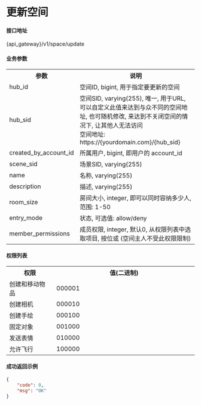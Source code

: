 # 更新空间

#### 接口地址

{api_gateway}/v1/space/update

#### 业务参数

<table width="100%">
    <tr>
      <th width="25%">参数</th>
      <th>说明</th>
    </tr>
    <tr>
      <td>hub_id</td>
      <td>空间ID, bigint, 用于指定要更新的空间</td>
    </tr>
    <tr>
      <td>hub_sid</td>
      <td>空间SID, varying(255), 唯一, 用于URL, 可以自定义此值来达到与众不同的空间地址, 也可随机修改, 来达到不关闭空间的情况下, 让其他人无法访问<br />空间地址: https://{yourdomain.com}/{hub_sid}</td>
    </tr>
    <tr>
      <td>created_by_account_id</td>
      <td>所属用户, bigint, 即用户的 account_id</td>
    </tr>
    <tr>
      <td>scene_sid</td>
      <td>场景SID, varying(255)</td>
    </tr>
    <tr>
      <td>name</td>
      <td>名称, varying(255)</td>
    </tr>
    <tr>
      <td>description</td>
      <td>描述, varying(255)</td>
    </tr>
    <tr>
      <td>room_size</td>
      <td>房间大小, integer, 即可以同时容纳多少人, 范围: 1-50</td>
    </tr>
    <tr>
      <td>entry_mode</td>
      <td>状态, 可选值: allow/deny</td>
    </tr>
    <tr>
      <td>member_permissions</td>
      <td>成员权限, integer, 默认0, 从权限列表中选取项目, 按位或 (空间主人不受此权限限制)</td>
    </tr>
</table>

#### 权限列表

<table width="100%">
    <tr>
      <th width="25%">权限</th>
      <th>值(二进制)</th>
    </tr>
    <tr>
      <td>创建和移动物品</td>
      <td>000001</td>
    </tr>
    <tr>
      <td>创建相机</td>
      <td>000010</td>
    </tr>
    <tr>
      <td>创建手绘</td>
      <td>000100</td>
    </tr>
    <tr>
      <td>固定对象</td>
      <td>001000</td>
    </tr>
    <tr>
      <td>发送表情</td>
      <td>010000</td>
    </tr>
    <tr>
      <td>允许飞行</td>
      <td>100000</td>
    </tr>
</table>

#### 成功返回示例

```json
{
    "code": 0,
    "msg": "OK"
}
```
